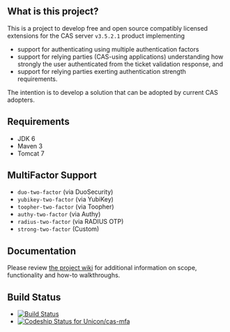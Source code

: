 ## What is this project?

This is a project to develop free and open source compatibly licensed extensions for the CAS server `v3.5.2.1` product implementing
* support for authenticating using multiple authentication factors
* support for relying parties (CAS-using applications) understanding how strongly the user authenticated from the ticket validation response, and
* support for relying parties exerting authentication strength requirements.

The intention is to develop a solution that can be adopted by current CAS adopters.

## Requirements
* JDK 6
* Maven 3
* Tomcat 7

## MultiFactor Support
* `duo-two-factor` (via DuoSecurity)
* `yubikey-two-factor` (via YubiKey)
* `toopher-two-factor` (via Toopher)
* `authy-two-factor` (via Authy)
* `radius-two-factor` (via RADIUS OTP)
* `strong-two-factor` (Custom)

## Documentation
Please review [the project wiki](https://github.com/Unicon/cas-mfa/wiki) for additional information on scope, functionality and how-to walkthroughs.

## Build Status
* [![Build Status](https://secure.travis-ci.org/Unicon/cas-mfa.png)](http://travis-ci.org/Unicon/cas-mfa)
* [ ![Codeship Status for Unicon/cas-mfa](https://www.codeship.io/projects/0bbd72d0-b74c-0130-d193-1eff452fc99e/status?branch=master)](https://www.codeship.io/projects/4315)


